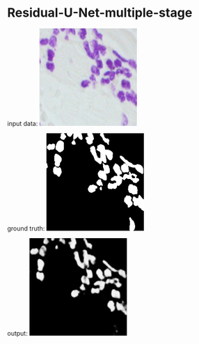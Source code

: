 # Residual-U-Net-multiple-stage

input data:
![input](./data/input/08.jpg) 

ground truth:
![gt](./data/ground_truth/08.jpg)

output:
![pred](./data/epoch_8/08.jpg)
